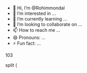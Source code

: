 - 👋 Hi, I’m @Rohimmondal
- 👀 I’m interested in ...
- 🌱 I’m currently learning ...
- 💞️ I’m looking to collaborate on ...
- 📫 How to reach me ...
- 😄 Pronouns: ...
- ⚡ Fun fact: ...

<!---
Rohimmondal/Rohimmondal is a ✨ special ✨ repository because its `README.md` (this file) appears on your GitHub profile.
You can click the Preview link to take a look at your changes.
--->103
split (

